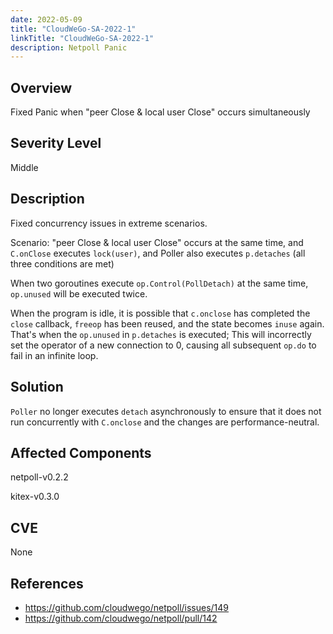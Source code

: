 ```yaml
---
date: 2022-05-09
title: "CloudWeGo-SA-2022-1"
linkTitle: "CloudWeGo-SA-2022-1"
description: Netpoll Panic
---
```


## Overview

Fixed Panic when "peer Close & local user Close" occurs simultaneously

## Severity Level

Middle

## Description

Fixed concurrency issues in extreme scenarios.

Scenario: "peer Close & local user Close" occurs at the same time, and `C.onClose` executes `lock(user)`, and Poller also executes `p.detaches` (all three conditions are met)

When two goroutines execute `op.Control(PollDetach)` at the same time, `op.unused` will be executed twice.

When the program is idle, it is possible that `c.onclose` has completed the `close` callback, `freeop` has been reused, and the state becomes `inuse` again.
That's when the `op.unused` in `p.detaches` is executed; This will incorrectly set the operator of a new connection to 0, causing all subsequent `op.do` to fail in an infinite loop.

## Solution

`Poller` no longer executes `detach` asynchronously to ensure that it does not run concurrently with `C.onclose` and the changes are performance-neutral.

## Affected Components

netpoll-v0.2.2

kitex-v0.3.0

## CVE

None

## References

- https://github.com/cloudwego/netpoll/issues/149
- https://github.com/cloudwego/netpoll/pull/142
